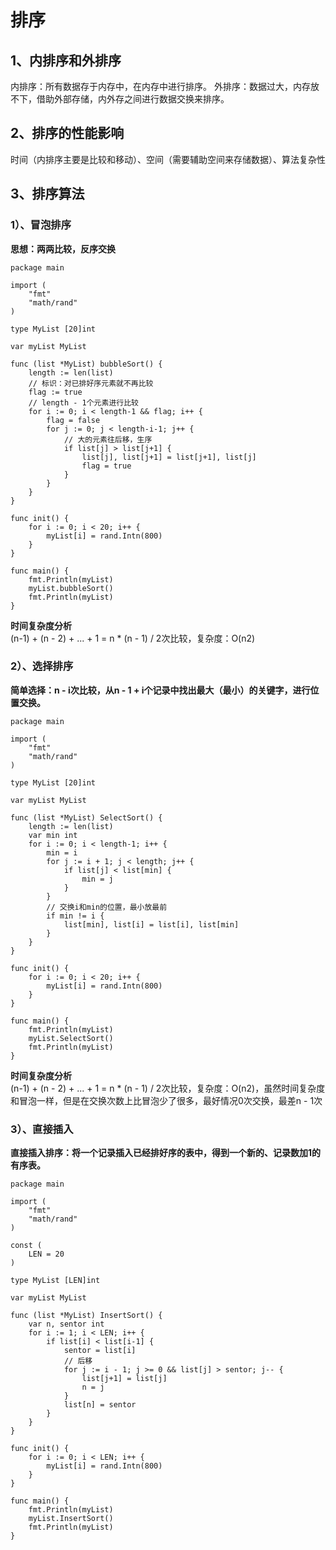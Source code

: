 # 排序
## 1、内排序和外排序
内排序：所有数据存于内存中，在内存中进行排序。
外排序：数据过大，内存放不下，借助外部存储，内外存之间进行数据交换来排序。

## 2、排序的性能影响
时间（内排序主要是比较和移动）、空间（需要辅助空间来存储数据）、算法复杂性

## 3、排序算法
### 1）、冒泡排序
**思想：两两比较，反序交换**

```
package main

import (
	"fmt"
	"math/rand"
)

type MyList [20]int

var myList MyList

func (list *MyList) bubbleSort() {
	length := len(list)
	// 标识：对已排好序元素就不再比较
	flag := true
	// length - 1个元素进行比较
	for i := 0; i < length-1 && flag; i++ {
		flag = false
		for j := 0; j < length-i-1; j++ {
			// 大的元素往后移，生序
			if list[j] > list[j+1] {
				list[j], list[j+1] = list[j+1], list[j]
				flag = true
			}
		}
	}
}

func init() {
	for i := 0; i < 20; i++ {
		myList[i] = rand.Intn(800)
	}
}

func main() {
	fmt.Println(myList)
	myList.bubbleSort()
	fmt.Println(myList)
}
```
**时间复杂度分析**  
(n-1) + (n - 2) + ... + 1 = n * (n - 1) / 2次比较，复杂度：O(n2)  

### 2）、选择排序
**简单选择：n - i次比较，从n - 1 + i个记录中找出最大（最小）的关键字，进行位置交换。**

```
package main

import (
	"fmt"
	"math/rand"
)

type MyList [20]int

var myList MyList

func (list *MyList) SelectSort() {
	length := len(list)
	var min int
	for i := 0; i < length-1; i++ {
		min = i
		for j := i + 1; j < length; j++ {
			if list[j] < list[min] {
				min = j
			}
		}
		// 交换i和min的位置，最小放最前
		if min != i {
			list[min], list[i] = list[i], list[min]
		}
	}
}

func init() {
	for i := 0; i < 20; i++ {
		myList[i] = rand.Intn(800)
	}
}

func main() {
	fmt.Println(myList)
	myList.SelectSort()
	fmt.Println(myList)
}
```
**时间复杂度分析**  
(n-1) + (n - 2) + ... + 1 = n * (n - 1) / 2次比较，复杂度：O(n2)，虽然时间复杂度和冒泡一样，但是在交换次数上比冒泡少了很多，最好情况0次交换，最差n - 1次

### 3）、直接插入
**直接插入排序：将一个记录插入已经排好序的表中，得到一个新的、记录数加1的有序表。**

```
package main

import (
	"fmt"
	"math/rand"
)

const (
	LEN = 20
)

type MyList [LEN]int

var myList MyList

func (list *MyList) InsertSort() {
	var n, sentor int
	for i := 1; i < LEN; i++ {
		if list[i] < list[i-1] {
			sentor = list[i]
			// 后移
			for j := i - 1; j >= 0 && list[j] > sentor; j-- {
				list[j+1] = list[j]
				n = j
			}
			list[n] = sentor
		}
	}
}

func init() {
	for i := 0; i < LEN; i++ {
		myList[i] = rand.Intn(800)
	}
}

func main() {
	fmt.Println(myList)
	myList.InsertSort()
	fmt.Println(myList)
}
```







